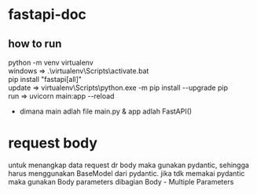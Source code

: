 # fastapi-doc
## how to run
python -m venv virtualenv<br>
windows => .\virtualenv\Scripts\activate.bat<br>
pip install "fastapi[all]" <br>
update => virtualenv\Scripts\python.exe -m pip install --upgrade pip<br>
run => uvicorn main:app --reload<br>
* dimana main adlah file main.py & app adlah FastAPI()<br>

# request body
untuk menangkap data request dr body maka gunakan pydantic, sehingga harus menggunakan BaseModel dari pydantic.
jika tdk memakai pydantic maka gunakan Body parameters dibagian Body - Multiple Parameters
